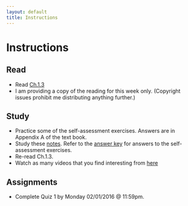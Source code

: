 ```yaml
---
layout: default
title: Instructions
---
```



# Instructions #


## Read

+ Read [Ch.1.3](/Teaching/Intro/1/ch1.3.pdf) 
+ I am providing a copy of the reading for this week only. (Copyright issues prohibit me distributing anything further.)

## Study

+ Practice some of the self-assessment exercises. Answers are in Appendix A of the text book.
+ Study these [notes](/Teaching/Examined/CT/Handout). Refer to the [answer key](/Teaching/Examined/CT/Answers) for answers to the self-assessment exercises. 
+ Re-read Ch.1.3.
+ Watch as many videos that you find interesting from [here](http://www.wi-phi.com/videos/Critical-Thinking?page=1)



## Assignments

+ Complete Quiz 1 by Monday 02/01/2016 @ 11:59pm.
